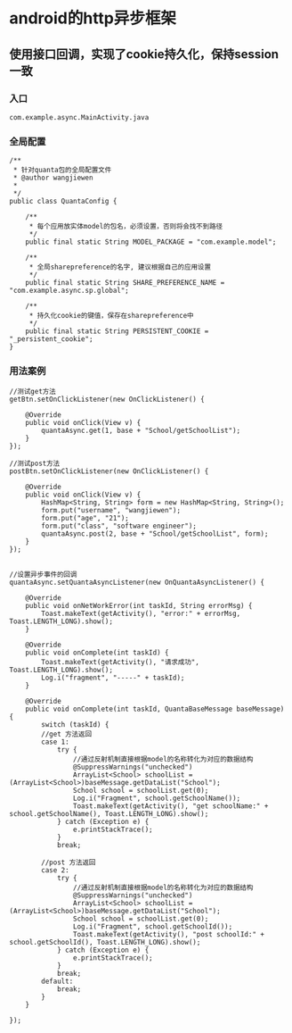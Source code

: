 android的http异步框架
=====

使用接口回调，实现了cookie持久化，保持session一致
-----
### 入口
    com.example.async.MainActivity.java

### 全局配置
	/**
	 * 针对quanta包的全局配置文件
	 * @author wangjiewen
	 *
	 */
	public class QuantaConfig {
	
		/**
		 * 每个应用放实体model的包名，必须设置，否则将会找不到路径
		 */
		public final static String MODEL_PACKAGE = "com.example.model";
		
		/**
		 * 全局sharepreference的名字, 建议根据自己的应用设置
		 */
		public final static String SHARE_PREFERENCE_NAME = "com.example.async.sp.global";
		
		/**
		 * 持久化cookie的键值，保存在sharepreference中
		 */
		public final static String PERSISTENT_COOKIE = "_persistent_cookie";
	}

### 用法案例
	//测试get方法
	getBtn.setOnClickListener(new OnClickListener() {
		
		@Override
		public void onClick(View v) {
			quantaAsync.get(1, base + "School/getSchoolList");
		}
	});
	
	//测试post方法
	postBtn.setOnClickListener(new OnClickListener() {
		
		@Override
		public void onClick(View v) {
			HashMap<String, String> form = new HashMap<String, String>();
			form.put("username", "wangjiewen");
			form.put("age", "21");
			form.put("class", "software engineer");
			quantaAsync.post(2, base + "School/getSchoolList", form);
		}
	});
	
	
	//设置异步事件的回调
	quantaAsync.setQuantaAsyncListener(new OnQuantaAsyncListener() {
		
		@Override
		public void onNetWorkError(int taskId, String errorMsg) {
			Toast.makeText(getActivity(), "error:" + errorMsg, Toast.LENGTH_LONG).show();
		}
		
		@Override
		public void onComplete(int taskId) {
			Toast.makeText(getActivity(), "请求成功", Toast.LENGTH_LONG).show();
			Log.i("fragment", "-----" + taskId);
		}
		
		@Override
		public void onComplete(int taskId, QuantaBaseMessage baseMessage) {
			switch (taskId) {
			//get 方法返回
			case 1:
				try {
					//通过反射机制直接根据model的名称转化为对应的数据结构
					@SuppressWarnings("unchecked")
					ArrayList<School> schoolList = (ArrayList<School>)baseMessage.getDataList("School");
					School school = schoolList.get(0);
					Log.i("Fragment", school.getSchoolName());
					Toast.makeText(getActivity(), "get schoolName:" + school.getSchoolName(), Toast.LENGTH_LONG).show();
				} catch (Exception e) {
					e.printStackTrace();
				}
				break;
			
			//post 方法返回
			case 2:
				try {
					//通过反射机制直接根据model的名称转化为对应的数据结构
					@SuppressWarnings("unchecked")
					ArrayList<School> schoolList = (ArrayList<School>)baseMessage.getDataList("School");
					School school = schoolList.get(0);
					Log.i("Fragment", school.getSchoolId());
					Toast.makeText(getActivity(), "post schoolId:" + school.getSchoolId(), Toast.LENGTH_LONG).show();
				} catch (Exception e) {
					e.printStackTrace();
				}
				break;
			default:
				break;
			}
		}
		
	});
